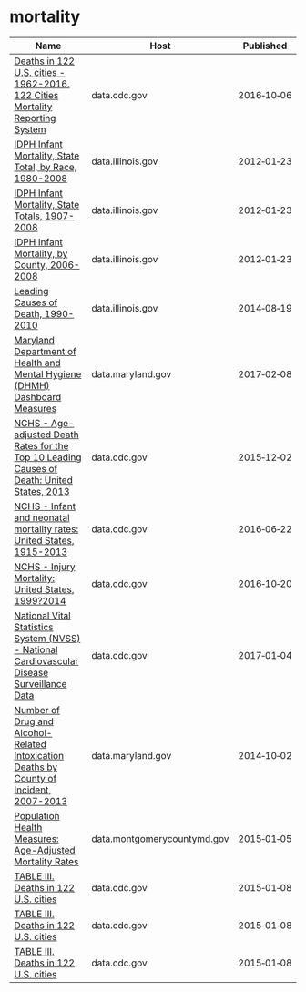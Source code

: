 # mortality

Name | Host | Published
---- | ---- | ---------
[Deaths in 122 U.S. cities - 1962-2016. 122 Cities Mortality Reporting System](../datasets/mr8w-325u.md) | data.cdc.gov | 2016&#x2011;10&#x2011;06
[IDPH Infant Mortality, State Total, by Race, 1980-2008](../datasets/nw3t-wtmy.md) | data.illinois.gov | 2012&#x2011;01&#x2011;23
[IDPH Infant Mortality, State Totals, 1907-2008](../datasets/ruic-mhpt.md) | data.illinois.gov | 2012&#x2011;01&#x2011;23
[IDPH Infant Mortality, by County, 2006-2008](../datasets/urme-f6t9.md) | data.illinois.gov | 2012&#x2011;01&#x2011;23
[Leading Causes of Death, 1990-2010](../datasets/t224-vrp2.md) | data.illinois.gov | 2014&#x2011;08&#x2011;19
[Maryland Department of Health and Mental Hygiene (DHMH) Dashboard Measures](../datasets/iyvb-gsn5.md) | data.maryland.gov | 2017&#x2011;02&#x2011;08
[NCHS - Age-adjusted Death Rates for the Top 10 Leading Causes of Death: United States, 2013](../datasets/bi63-dtpu.md) | data.cdc.gov | 2015&#x2011;12&#x2011;02
[NCHS - Infant and neonatal mortality rates: United States, 1915-2013](../datasets/epev-k6ss.md) | data.cdc.gov | 2016&#x2011;06&#x2011;22
[NCHS - Injury Mortality: United States, 1999?2014](../datasets/nt65-c7a7.md) | data.cdc.gov | 2016&#x2011;10&#x2011;20
[National Vital Statistics System (NVSS) - National Cardiovascular Disease Surveillance Data](../datasets/kztq-p2jf.md) | data.cdc.gov | 2017&#x2011;01&#x2011;04
[Number of Drug and Alcohol-Related Intoxication Deaths by County of Incident, 2007-2013](../datasets/eprz-kexz.md) | data.maryland.gov | 2014&#x2011;10&#x2011;02
[Population Health Measures: Age-Adjusted Mortality Rates](../datasets/j55i-sqj8.md) | data.montgomerycountymd.gov | 2015&#x2011;01&#x2011;05
[TABLE III. Deaths in 122 U.S. cities](../datasets/qpap-3u8w.md) | data.cdc.gov | 2015&#x2011;01&#x2011;08
[TABLE III. Deaths in 122 U.S. cities](../datasets/qpap-3u8w.md) | data.cdc.gov | 2015&#x2011;01&#x2011;08
[TABLE III. Deaths in 122 U.S. cities](../datasets/qpap-3u8w.md) | data.cdc.gov | 2015&#x2011;01&#x2011;08

